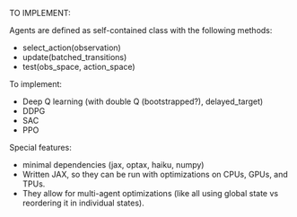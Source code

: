 TO IMPLEMENT:

Agents are defined as self-contained class with the following methods:
* select_action(observation)
* update(batched_transitions)
* test(obs_space, action_space)

To implement:
* Deep Q learning (with double Q (bootstrapped?), delayed_target)
* DDPG
* SAC
* PPO

Special features:
* minimal dependencies (jax, optax, haiku, numpy)
* Written JAX, so they can be run with optimizations on CPUs, GPUs, and TPUs.
* They allow for multi-agent optimizations (like all using global state vs reordering it in individual states).
